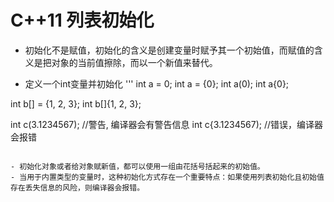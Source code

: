 # C++11 列表初始化

- 初始化不是赋值，初始化的含义是创建变量时赋予其一个初始值，而赋值的含义是把对象的当前值擦除，而以一个新值来替代。

- 定义一个int变量并初始化
'''
int a = 0;
int a = {0};
int a(0);
int a{0};

int b[] = {1, 2, 3};
int b[]{1, 2, 3};

int c(3.1234567);   //警告, 编译器会有警告信息
int c{3.1234567);   //错误，编译器会报错
```

- 初始化对象或者给对象赋新值，都可以使用一组由花括号括起来的初始值。
- 当用于内置类型的变量时，这种初始化方式存在一个重要特点：如果使用列表初始化且初始值存在丢失信息的风险，则编译器会报错。
